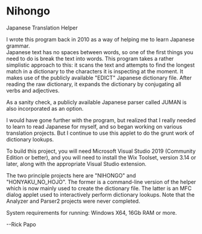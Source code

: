 # Nihongo
Japanese Translation Helper

I wrote this program back in 2010 as a way of helping me to learn Japanese grammar.  
Japanese text has no spaces between words, so one of the first things you need to
do is break the text into words.  This program takes a rather simplistic approach to 
this: it scans the text and attempts to find the longest match in a dictionary to the
characters it is inspecting at the moment.  It makes use of the publicly available
"EDICT" Japanese dictionary file.  After reading the raw dictionary, it expands the
dictionary by conjugating all verbs and adjectives.

As a sanity check, a publicly available Japanese parser called JUMAN is also incorporated
as an option.

I would have gone further with the program, but realized that I really needed to learn
to read Japanese for myself, and so began working on various translation projects.  But I
continue to use this applet to do the grunt work of dictionary lookups.

To build this project, you will need Microsoft Visual Studio 2019 (Community Edition or 
better), and you will need to install the Wix Toolset, version 3.14 or later, along with 
the appropriate Visual Studio extension.

The two principle projects here are "NIHONGO" and "HONYAKU_NO_HOJO".  The former is a command-line
version of the helper which is now mainly used to create the dictionary file.  The latter
is an MFC dialog applet used to interactively perform dictionary lookups.  Note that the 
Analyzer and Parser2 projects were never completed.

System requirements for running: Windows X64, 16Gb RAM or more.

--Rick Papo
